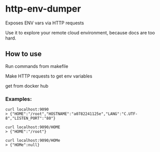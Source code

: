 # http-env-dumper
Exposes ENV vars via HTTP requests

Use it to explore your remote cloud environment, because docs are too hard.

## How to use
Run commands from makefile

Make HTTP requests to get env variables

get from docker hub

### Examples:

```
curl localhost:9090
> {"HOME":"/root","HOSTNAME":"a0782241125e","LANG":"C.UTF-8","LISTEN_PORT":"80"}

curl localhost:9090/HOME
> {"HOME":"/root"}

curl localhost:9090/HOMe
> {"HOMe":null}
```
